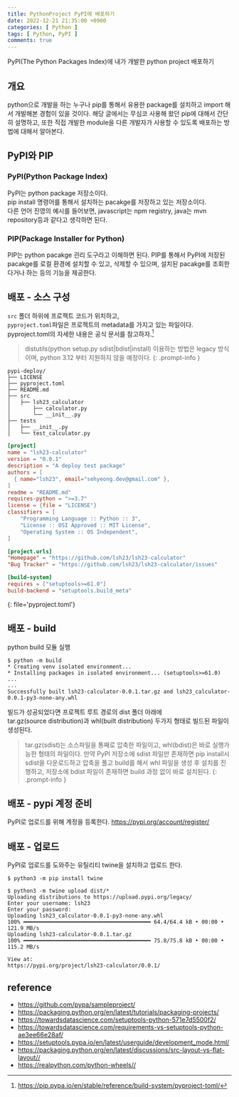 ```yaml
---
title: PythonProject PyPI에 배포하기
date: 2022-12-21 21:35:00 +0900
categories: [ Python ]
tags: [ Python, PyPI ]
comments: true
---
```


PyPI(The Python Packages Index)에 내가 개발한 python project 배포하기

## 개요
python으로 개발을 하는 누구나 pip를 통해서 유용한 package를 설치하고 import 해서 개발해본 경험이 있을 것이다. 해당 글에서는 무심코 사용해 왔던 pip에 대해서 간단히 설명하고, 또한 직접 개발한 module을 다른 개발자가 사용할 수 있도록 배포하는 방법에 대해서 알아본다. 

## PyPI와 PIP
### PyPI(Python Package Index)  
PyPI는 python package 저장소이다.  
pip install 명령어를 통해서 설치하는 pacakge를 저장하고 있는 저장소이다.  
다른 언어 진영의 예시를 들어보면, javascript는 npm registry, java는 mvn repository등과 같다고 생각하면 된다.
### PIP(Package Installer for Python)
PIP는 python pacakge 괸리 도구라고 이해하면 된다.
PIP를 통해서 PyPI에 저장된 pacakge를 로컬 환경에 설치할 수 있고, 삭제할 수 있으며, 설치된 pacakge를 조회한다거나 하는 등의 기능을 제공한다.


## 배포 - 소스 구성
`src` 폴더 하위에 프로젝트 코드가 위치하고,  
`pyproject.toml`파일은 프로젝트의 metadata를 가지고 있는 파일이다.  
pyproject.toml의 자세한 내용은 공식 문서를 참고하자.[^pyproject_toml]
> distutils(python setup.py sdist|bdist|install) 이용하는 방법은 legacy 방식이며, python 3.12 부터 지원하지 않을 예정이다.
{: .prompt-info }

```
pypi-deploy/
├── LICENSE
├── pyproject.toml
├── README.md
├── src
│   ├── lsh23_calculator
│       ├── calculator.py
│       └── __init__.py
├── tests
│   ├── __init__.py
│   └── test_calculator.py
```

```toml
[project]
name = "lsh23-calculator"
version = "0.0.1"
description = "A deploy test package"
authors = [
  { name="lsh23", email="sehyeong.dev@gmail.com" },
]
readme = "README.md"
requires-python = ">=3.7"
license = {file = "LICENSE"}
classifiers = [
    "Programming Language :: Python :: 3",
    "License :: OSI Approved :: MIT License",
    "Operating System :: OS Independent",
]

[project.urls]
"Homepage" = "https://github.com/lsh23/lsh23-calculator"
"Bug Tracker" = "https://github.com/lsh23/lsh23-calculator/issues"

[build-system]
requires = ["setuptools>=61.0"]
build-backend = "setuptools.build_meta"
```
{: file='pyproject.toml'}




## 배포 - build
python build 모듈 실행
```console
$ python -m build
* Creating venv isolated environment...
* Installing packages in isolated environment... (setuptools>=61.0)
...
...
Successfully built lsh23-calculator-0.0.1.tar.gz and lsh23_calculator-0.0.1-py3-none-any.whl
```

빌드가 성공되었다면 프로젝트 루트 경로의 dist 폴더 아래에  
tar.gz(source distribution)과 whl(built distribution) 두가지 형태로 빌드된 파일이 생성된다.
> tar.gz(sdist)는 소스파일을 통째로 압축한 파일이고, whl(bdist)은 바로 실행가능한 형태의 파일이다. 
> 만약 PyPI 저장소에 sdist 파일만 존재하면 pip install시 sdist을 다운로드하고 압축을 풀고 build를 해서 whl 파일을 생성 후 설치를 진행하고, 저장소에 bdist 파일이 존재하면 build 과정 없이 바로 설치된다.
{: .prompt-info }
## 배포 - pypi 계정 준비
PyPI로 업로드를 위해 계정을 등록한다. https://pypi.org/account/register/

## 배포 - 업로드
PyPI로 업로드를 도와주는 유틸리티 twine을 설치하고 업로드 한다.
```console
$ python3 -m pip install twine
```
```console
$ python3 -m twine upload dist/*
Uploading distributions to https://upload.pypi.org/legacy/
Enter your username: lsh23
Enter your password: 
Uploading lsh23_calculator-0.0.1-py3-none-any.whl
100% ━━━━━━━━━━━━━━━━━━━━━━━━━━━━━━━━━━━━━━━━ 64.4/64.4 kB • 00:00 • 121.9 MB/s
Uploading lsh23-calculator-0.0.1.tar.gz
100% ━━━━━━━━━━━━━━━━━━━━━━━━━━━━━━━━━━━━━━━━ 75.8/75.8 kB • 00:00 • 115.2 MB/s

View at:
https://pypi.org/project/lsh23-calculator/0.0.1/

```

## reference
* <https://github.com/pypa/sampleproject/>
* <https://packaging.python.org/en/latest/tutorials/packaging-projects/>
* <https://towardsdatascience.com/setuptools-python-571e7d5500f2/>
* <https://towardsdatascience.com/requirements-vs-setuptools-python-ae3ee66e28af/>
* <https://setuptools.pypa.io/en/latest/userguide/development_mode.html/>
* <https://packaging.python.org/en/latest/discussions/src-layout-vs-flat-layout//>
* <https://realpython.com/python-wheels//>
[^pyproject_toml]: <https://pip.pypa.io/en/stable/reference/build-system/pyproject-toml/>
